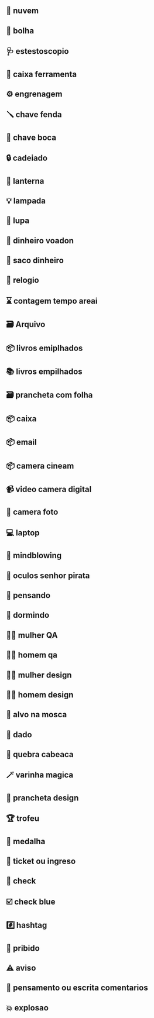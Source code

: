 ## 💭 nuvem
## 🫧 bolha
## 🩺 estestoscopio
## 🧰 caixa ferramenta
## ⚙️ engrenagem
## 🪛 chave fenda
## 🔧 chave boca
## 🔒 cadeiado
## 🔦 lanterna
## 💡 lampada
## 🔎 lupa
## 💸 dinheiro voadon
## 💸 saco dinheiro
## 💸 relogio
## ⌛ contagem tempo areai
## 🗃️ Arquivo 
## 📦 livros emiplhados
## 📚 livros empilhados
## 🗃️ prancheta com folha
## 📦 caixa
## 📦 email
## 📦 camera cineam
## 📹 video camera digital
## 📸 camera foto
## 💻 laptop
## 🤯 mindblowing
## 🧐 oculos senhor pirata
## 🤔 pensando
## 🛌 dormindo
## 🕵️‍♀️ mulher QA
## 🕵️‍♂️ homem qa
## 👩‍🎨 mulher design
## 👨‍🎨 homem design
## 🎯 alvo na mosca
## 🎲 dado
## 🧩 quebra cabeaca
## 🪄 varinha magica
## 🎨 prancheta design
## 🏆 trofeu
## 🏅 medalha
## 🏅 ticket ou ingreso
## 🏅 check
## ☑️ check blue
## #️⃣ hashtag
## 🚫 pribido
## ⚠️ aviso
## 💬 pensamento ou escrita comentarios
## 💥 explosao




